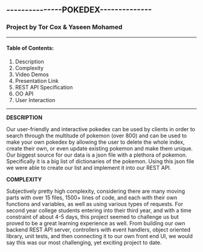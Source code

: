 ## **---------------POKEDEX--------------**

### **Project by Tor Cox & Yaseen Mohamed**

----

#### Table of Contents:


1. Description
2. Complexity
3. Video Demos
4. Presentation Link
5. REST API Specification
6. OO API 
7. User Interaction
----



**DESCRIPTION**

Our user-friendly and interactive pokedex can be used by clients in order to search through the
multitude of pokemon (over 800) and can be used to make your own pokedex by allowing the user to 
delete the whole index, create their own, or even update existing pokemon and make them unique.
Our biggest source for our data is a json file with a plethora of pokemon. Specifically it is a big list of dictionaries of the pokemon. Using this json file we were able to create our list and implement it into our REST API.

**COMPLEXITY**

Subjectively pretty high complexity, considering there are many moving parts with over 15 files, 1500+ lines of code, and each with their own functions and variables, as well as using various types of requests. For second year college students entering into their third year, and with a time constraint of about 4-5 days, this project seemed to challenge us but proved to be a great learning experience as well. From building our own backend REST API server, controllers with event handlers, object oriented library, unit tests, and then connecting it to our own front end UI, we would say this was our most challenging, yet exciting project to date.




